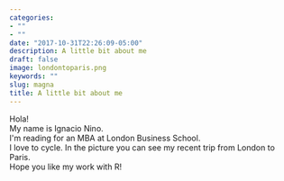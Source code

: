 ```yaml
---
categories:
- ""
- ""
date: "2017-10-31T22:26:09-05:00"
description: A little bit about me
draft: false
image: londontoparis.png
keywords: ""
slug: magna
title: A little bit about me
---
```

Hola!<br>
My name is Ignacio Nino.<br>
I'm reading for an MBA at London Business School.<br>
I love to cycle. In the picture you can see my recent trip from London to Paris.<br>
Hope you like my work with R!